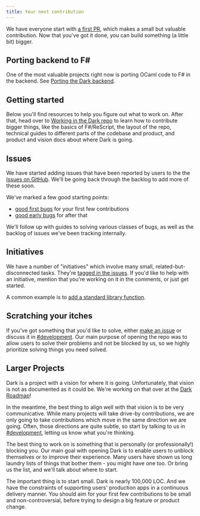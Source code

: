 ```yaml
---
title: Your next contribution
---
```


We have everyone start with [a first PR](getting-started.md), which makes a small
but valuable contribution. Now that you've got it done, you can build something
(a little bit) bigger.

## Porting backend to F\#

One of the most valuable projects right now is porting OCaml code to F# in the
backend. See [Porting the Dark backend](porting-the-dark-backend.md).

## Getting started

Below you'll find resources to help you figure out what to work on. After that,
head over to [Working in the Dark
repo](rescript-and-fsharp-for-dark-developers.md) to learn how to contribute
bigger things, like the basics of F#/ReScript, the layout of the repo,
technical guides to different parts of the codebase and product, and product
and vision docs about where Dark is going.

## Issues

We have started adding issues that have been reported by users to the the
[Issues on GitHub](https://github.com/darklang/dark/issues). We'll be going back
through the backlog to add more of these soon.

We've marked a few good starting points:

- [good first bugs](https://github.com/darklang/dark/labels/good-first-bug) for
  your first few contributions
- [good early bugs](https://github.com/darklang/dark/labels/good-early-bug) for
  after that

We'll follow up with guides to solving various classes of bugs, as well as the
backlog of issues we've been tracking internally.

## Initiatives

We have a number of "initiatives" which involve many small,
related-but-disconnected tasks. They're
[tagged in the issues](https://github.com/darklang/dark/labels/initiative). If
you'd like to help with an initiative, mention that you're working on it in the
comments, or just get started.

A common example is to
[add a standard library function](https://github.com/darklang/dark/issues/2411).

## Scratching your itches

If you've got something that you'd like to solve, either
[make an issue](https://github.com/darklang/dark/issues) or discuss it in
[#development](https://darkcommunity.slack.com/archives/C014H6H6BB3). Our main
purpose of opening the repo was to allow users to solve their problems and not
be blocked by us, so we highly prioritize solving things you need solved.

## Larger Projects

Dark is a project with a vision for where it is going. Unfortunately, that
vision is not as documented as it could be. We're working on that over at the
[Dark Roadmap](https://roadmap.darklang.com)!

In the meantime, the best thing to align well with that vision is to be very
communicative. While many projects will take drive-by contributions, we are only
going to take contributions which move in the same direction we are going.
Often, those directions are quite subtle, so start by talking to us in
[#development](https://darkcommunity.slack.com/archives/C014H6H6BB3), letting
us know what you're thinking.

The best thing to work on is something that is personally (or professionally!)
blocking you. Our main goal with opening Dark is to enable users to unblock
themselves or to improve their experience. Many users have shown us long laundry
lists of things that bother them - you might have one too. Or bring us the list,
and we'll talk about where to start.

The important thing is to start small. Dark is nearly 100,000 LOC. And we have
the constraints of supporting users' production apps in a continuous delivery
manner. You should aim for your first few contributions to be small and
non-controversial, before trying to design a big feature or product change.
